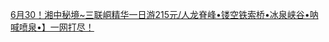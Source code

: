   
[6月30！湘中秘境~三联峒精华一日游215元/人龙脊峰•镂空铁索桥•冰泉峡谷•呐喊喷泉•】一网打尽！](http://www.dianyue.me/archives/136/ff1cu2wq0arhntbb/)